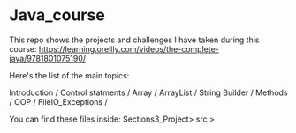 # Java_course

This repo shows the projects and challenges I have taken during this course: https://learning.oreilly.com/videos/the-complete-java/9781801075190/

Here's the list of the main topics:

Introduction /
Control statments /
Array /
ArrayList /
String Builder /
Methods /
OOP /
FileIO_Exceptions /

You can find these files inside: Sections3_Project> src >
